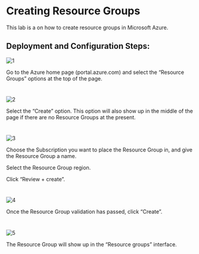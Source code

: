 # Creating Resource Groups

This lab is a on how to create resource groups in Microsoft Azure.

<h2>Deployment and Configuration Steps:</h2>

![1](https://github.com/melisa-er/Creating-Resource-Groups/assets/157723219/d295078b-6860-496b-b4d6-a81c1cee2466)

Go to the Azure home page (portal.azure.com) and select the “Resource Groups” options at the top of the page.

#
![2](https://github.com/melisa-er/Creating-Resource-Groups/assets/157723219/20b7d88f-3aed-49e4-8d72-cfcab7566ece)

Select the “Create” option. This option will also show up in the middle of the page if there are no Resource Groups at the present.

#
![3](https://github.com/melisa-er/Creating-Resource-Groups/assets/157723219/13f9865d-f7fc-4894-9ef2-379668d1617f)

Choose the Subscription you want to place the Resource Group in, and give the Resource Group a name. 

Select the Resource Group region. 

Click “Review + create”.

#
![4](https://github.com/melisa-er/Creating-Resource-Groups/assets/157723219/b538907f-c099-4d97-80ba-58166755861a)

Once the Resource Group validation has passed, click “Create”.

#
![5](https://github.com/melisa-er/Creating-Resource-Groups/assets/157723219/f10d074b-7079-4768-98dc-dcf5d77e11dd)

The Resource Group will show up in the “Resource groups” interface.
